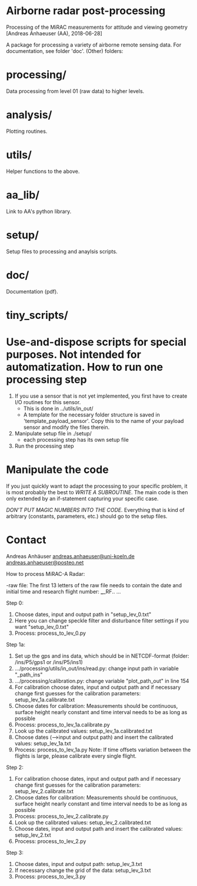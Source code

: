 # Airborne radar post-processing
Processing of the MiRAC measurements for attitude and viewing geometry
[Andreas Anhaeuser (AA), 2018-06-28]

 
A package for processing a variety of airborne remote sensing data. For
documentation, see folder 'doc'.  (Other) folders:


processing/
===========
Data processing from level 01 (raw data) to higher levels.


analysis/
=========
Plotting routines.


utils/
======
Helper functions to the above.


aa_lib/
=======
Link to AA's python library.


setup/
======
Setup files to processing and anaylsis scripts.


doc/
====
Documentation (pdf).


tiny_scripts/
=============
Use-and-dispose scripts for special purposes. Not intended for automatization.
How to run one processing step
==============================

1) If you use a sensor that is not yet implemented, you first have to create
   I/O routines for this sensor.
   - This is done in ../utils/in_out/
   - A template for the necessary folder structure is saved in
     'template_payload_sensor'. Copy this to the name of your payload sensor
     and modify the files therein.
2) Manipulate setup file in ./setup/
   - each processing step has its own setup file
3) Run the processing step



Manipulate the code
===================
If you just quickly want to adapt the processing to your specific problem, it
is most probably the best to *WRITE A SUBROUTINE*. The main code is then only
extended by an if-statement capturing your specific case.

*DON'T PUT MAGIC NUMBERS INTO THE CODE.* Everything that is kind of arbitrary
(constants, parameters, etc.) should go to the setup files.


Contact
=======
Andreas Anhäuser
<andreas.anhaeuser@uni-koeln.de>
<andreas.anhaeuser@posteo.net>

How to process MiRAC-A Radar:

-raw file: The first 13 letters of the raw file needs to contain the date and initial time and research flight number: ******_******_RF.. ...

Step 0:
1. Choose dates, input and output path in "setup_lev_0.txt"  
2. Here you can change speckle filter and disturbance filter settings if you want "setup_lev_0.txt" 
3. Process: process_to_lev_0.py

Step 1a:
1. Set up the gps and ins data, which should be in NETCDF-format (folder: /ins/P5/gps1 or /ins/P5/ins1)
2. .../processing/utils/in_out/ins/read.py: change input path in variable "_path_ins"
3. .../processing/calibration.py: change variable "plot_path_out" in line 154
3. For calibration choose dates, input and output path and if necessary change first guesses for the calibration parameters: setup_lev_1a.calibrate.txt
4. Choose dates for calibration: Measurements should be continuous, surface height nearly constant and time interval needs to be as long as possible
5. Process: process_to_lev_1a.calibrate.py
6. Look up the calibrated values: setup_lev_1a.calibrated.txt
7. Choose dates (-->input and output path) and insert the calibrated values: setup_lev_1a.txt 
8. Process: process_to_lev_1a.py
Note: If time offsets variation between the flights is large, please calibrate every single flight.

Step 2:
1. For calibration choose dates, input and output path and if necessary change first guesses for the calibration parameters: setup_lev_2.calibrate.txt
2. Choose dates for calibration: Measurements should be continuous, surface height nearly constant and time interval needs to be as long as possible
3. Process: process_to_lev_2.calibrate.py 
4. Look up the calibrated values: setup_lev_2.calibrated.txt
5. Choose dates, input and output path and insert the calibrated values: setup_lev_2.txt
6. Process: process_to_lev_2.py

Step 3: 
1. Choose dates, input and output path: setup_lev_3.txt
2. If necessary change the grid of the data: setup_lev_3.txt
3. Process: process_to_lev_3.py
